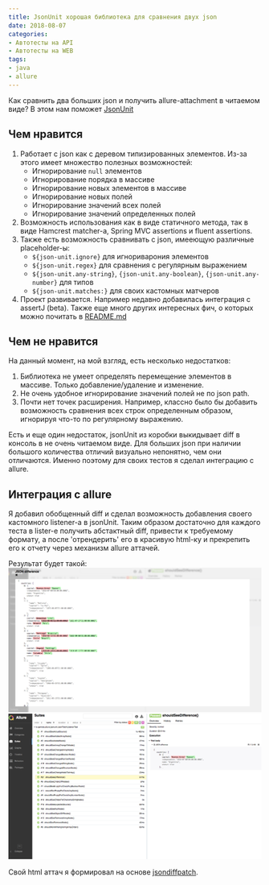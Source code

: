 ```yaml
---
title: JsonUnit хорошая библиотека для сравнения двух json
date: 2018-08-07
categories:
- Автотесты на API
- Автотесты на WEB
tags:
- java
- allure
---
```

Как сравнить два больших json и получить allure-attachment в читаемом виде?
В этом нам поможет [JsonUnit](https://github.com/lukas-krecan/JsonUnit) 


## Чем нравится 
1. Работает с json как с деревом типизированных элементов. Из-за этого имеет множество полезных возможностей:
    * Игнорирование ``null`` элементов
    * Игнорирование порядка в массиве
    * Игнорирование новых элементов в массиве
    * Игнорирование новых полей
    * Игнорирование значений всех полей
    * Игнорирование значений определенных полей
2. Возможность использования как в виде статичного метода, так в виде Hamcrest matcher-а, Spring MVC assertions и fluent assertions.
3. Также есть возможность сравнивать с json, имееющую различные placeholder-ы:
    * ``${json-unit.ignore}``  для игнориварония элементов
    * ``${json-unit.regex}`` для сравнения с регулярным выражением
    * ``${json-unit.any-string}``, ``{json-unit.any-boolean}``, ``{json-unit.any-number}`` для типов
    * ``${json-unit.matches:}`` для своих кастомных матчеров    
4. Проект развивается. Например недавно добавилась интеграция с assertJ (beta).
Также еще много других интересных фич, о которых можно почитать в [README.md](https://github.com/lukas-krecan/JsonUnit/blob/master/README.md)

## Чем не нравится
На данный момент, на мой взгляд, есть несколько недостатков:
1. Библиотека не умеет определять перемещение элементов в массиве. Только добавление/удаление и изменение.
2. Не очень удобное игнорирование значений полей не по json path.
3. Почти нет точек расширения. Например, классно было бы добавить возможность сравнения всех строк определенным образом, игнорируя что-то по регулярному выражению.

Есть и еще один недостаток, jsonUnit из коробки выкидывает diff в консоль в не очень читаемом виде. Для больших json при наличии большого количества отличий визуально непонятно, чем они отличаются. Именно поэтому для своих тестов я сделал интеграцию с allure.

## Интеграция с allure
Я добавил обобщенный diff и сделал возможность добавления своего кастомного listener-а в jsonUnit.
Таким образом достаточно для каждого теста в lister-е получить абстактный diff, привести к требуемому формату, а после 'отрендерить' его в красивую html-ку и прекрепить его к отчету через механизм allure аттачей.

Результат будет такой:
![Alt text](/images/2018-08-07-JSON_difference.jpg)
![Alt text](/images/2018-08-07-JSON_difference_overview.jpg)

Свой html аттач я формировал на основе [jsondiffpatch](https://github.com/benjamine/jsondiffpatch).

 




